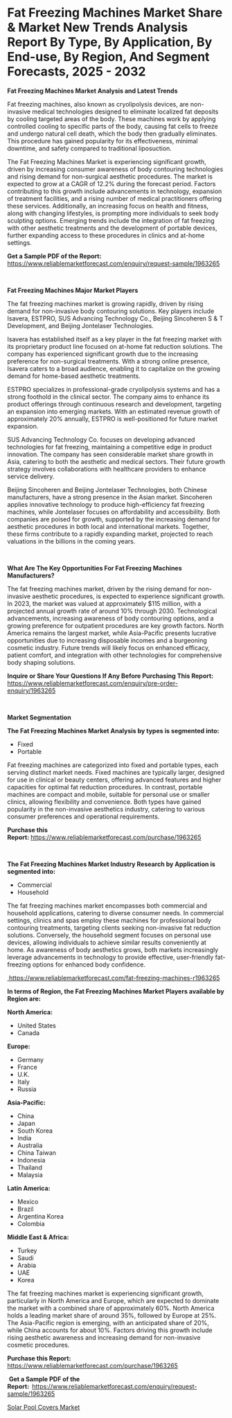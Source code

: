 <p><h1>Fat Freezing Machines Market Share & Market New Trends Analysis Report By Type, By Application, By End-use, By Region, And Segment Forecasts, 2025 - 2032</h1></p><p><strong>Fat Freezing Machines Market Analysis and Latest Trends</strong></p>
<p><p>Fat freezing machines, also known as cryolipolysis devices, are non-invasive medical technologies designed to eliminate localized fat deposits by cooling targeted areas of the body. These machines work by applying controlled cooling to specific parts of the body, causing fat cells to freeze and undergo natural cell death, which the body then gradually eliminates. This procedure has gained popularity for its effectiveness, minimal downtime, and safety compared to traditional liposuction.</p><p>The Fat Freezing Machines Market is experiencing significant growth, driven by increasing consumer awareness of body contouring technologies and rising demand for non-surgical aesthetic procedures. The market is expected to grow at a CAGR of 12.2% during the forecast period. Factors contributing to this growth include advancements in technology, expansion of treatment facilities, and a rising number of medical practitioners offering these services. Additionally, an increasing focus on health and fitness, along with changing lifestyles, is prompting more individuals to seek body sculpting options. Emerging trends include the integration of fat freezing with other aesthetic treatments and the development of portable devices, further expanding access to these procedures in clinics and at-home settings.</p></p>
<p><strong>Get a Sample PDF of the Report:&nbsp;</strong> <a href="https://www.reliablemarketforecast.com/enquiry/request-sample/1963265?utm_campaign=2866&utm_medium=2&utm_source=Github&utm_content=ia&utm_term=08042025&utm_id=fat-freezing-machines">https://www.reliablemarketforecast.com/enquiry/request-sample/1963265</a></p>
<p>&nbsp;</p>
<p><strong>Fat Freezing Machines Major Market Players</strong></p>
<p><p>The fat freezing machines market is growing rapidly, driven by rising demand for non-invasive body contouring solutions. Key players include Isavera, ESTPRO, SUS Advancing Technology Co., Beijing Sincoheren S & T Development, and Beijing Jontelaser Technologies.</p><p>Isavera has established itself as a key player in the fat freezing market with its proprietary product line focused on at-home fat reduction solutions. The company has experienced significant growth due to the increasing preference for non-surgical treatments. With a strong online presence, Isavera caters to a broad audience, enabling it to capitalize on the growing demand for home-based aesthetic treatments.</p><p>ESTPRO specializes in professional-grade cryolipolysis systems and has a strong foothold in the clinical sector. The company aims to enhance its product offerings through continuous research and development, targeting an expansion into emerging markets. With an estimated revenue growth of approximately 20% annually, ESTPRO is well-positioned for future market expansion.</p><p>SUS Advancing Technology Co. focuses on developing advanced technologies for fat freezing, maintaining a competitive edge in product innovation. The company has seen considerable market share growth in Asia, catering to both the aesthetic and medical sectors. Their future growth strategy involves collaborations with healthcare providers to enhance service delivery.</p><p>Beijing Sincoheren and Beijing Jontelaser Technologies, both Chinese manufacturers, have a strong presence in the Asian market. Sincoheren applies innovative technology to produce high-efficiency fat freezing machines, while Jontelaser focuses on affordability and accessibility. Both companies are poised for growth, supported by the increasing demand for aesthetic procedures in both local and international markets. Together, these firms contribute to a rapidly expanding market, projected to reach valuations in the billions in the coming years.</p></p>
<p>&nbsp;</p>
<p><strong>What Are The Key Opportunities For Fat Freezing Machines Manufacturers?</strong></p>
<p><p>The fat freezing machines market, driven by the rising demand for non-invasive aesthetic procedures, is expected to experience significant growth. In 2023, the market was valued at approximately $115 million, with a projected annual growth rate of around 10% through 2030. Technological advancements, increasing awareness of body contouring options, and a growing preference for outpatient procedures are key growth factors. North America remains the largest market, while Asia-Pacific presents lucrative opportunities due to increasing disposable incomes and a burgeoning cosmetic industry. Future trends will likely focus on enhanced efficacy, patient comfort, and integration with other technologies for comprehensive body shaping solutions.</p></p>
<p><strong>Inquire or Share Your Questions If Any Before Purchasing This Report:</strong> <a href="https://www.reliablemarketforecast.com/enquiry/pre-order-enquiry/1963265?utm_campaign=2866&utm_medium=2&utm_source=Github&utm_content=ia&utm_term=08042025&utm_id=fat-freezing-machines">https://www.reliablemarketforecast.com/enquiry/pre-order-enquiry/1963265</a></p>
<p>&nbsp;</p>
<p><strong>Market Segmentation</strong></p>
<p><strong>The Fat Freezing Machines Market Analysis by types is segmented into:</strong></p>
<p><ul><li>Fixed</li><li>Portable</li></ul></p>
<p><p>Fat freezing machines are categorized into fixed and portable types, each serving distinct market needs. Fixed machines are typically larger, designed for use in clinical or beauty centers, offering advanced features and higher capacities for optimal fat reduction procedures. In contrast, portable machines are compact and mobile, suitable for personal use or smaller clinics, allowing flexibility and convenience. Both types have gained popularity in the non-invasive aesthetics industry, catering to various consumer preferences and operational requirements.</p></p>
<p><strong>Purchase this Report:&nbsp;</strong><a href="https://www.reliablemarketforecast.com/purchase/1963265?utm_campaign=2866&utm_medium=2&utm_source=Github&utm_content=ia&utm_term=08042025&utm_id=fat-freezing-machines">https://www.reliablemarketforecast.com/purchase/1963265</a></p>
<p>&nbsp;</p>
<p><strong>The Fat Freezing Machines Market Industry Research by Application is segmented into:</strong></p>
<p><ul><li>Commercial</li><li>Household</li></ul></p>
<p><p>The fat freezing machines market encompasses both commercial and household applications, catering to diverse consumer needs. In commercial settings, clinics and spas employ these machines for professional body contouring treatments, targeting clients seeking non-invasive fat reduction solutions. Conversely, the household segment focuses on personal use devices, allowing individuals to achieve similar results conveniently at home. As awareness of body aesthetics grows, both markets increasingly leverage advancements in technology to provide effective, user-friendly fat-freezing options for enhanced body confidence.</p></p>
<p><a href="https://www.reliablemarketforecast.com/fat-freezing-machines-r1963265?utm_campaign=2866&utm_medium=2&utm_source=Github&utm_content=ia&utm_term=08042025&utm_id=fat-freezing-machines">&nbsp;https://www.reliablemarketforecast.com/fat-freezing-machines-r1963265</a></p>
<p><strong>In terms of Region, the Fat Freezing Machines Market Players available by Region are:</strong></p>
<p>
    <p> <strong> North America: </strong>
        <ul>
            <li>United States</li>
            <li>Canada</li>
        </ul>
        </p> 
    <p> <strong> Europe: </strong>
        <ul>
            <li>Germany</li>
            <li>France</li>
            <li>U.K.</li>
            <li>Italy</li>
            <li>Russia</li>
        </ul>
        </p> 
    <p> <strong> Asia-Pacific: </strong>
        <ul>
            <li>China</li>
            <li>Japan</li>
            <li>South Korea</li>
            <li>India</li>
            <li>Australia</li>
            <li>China Taiwan</li>
            <li>Indonesia</li>
            <li>Thailand</li>
            <li>Malaysia</li>
        </ul>
        </p> 
    <p> <strong> Latin America: </strong>
        <ul>
            <li>Mexico</li>
            <li>Brazil</li>
            <li>Argentina Korea</li>
            <li>Colombia</li>
        </ul>
        </p> 
    <p> <strong> Middle East & Africa: </strong>
        <ul>
            <li>Turkey</li>
            <li>Saudi</li>
            <li>Arabia</li>
            <li>UAE</li>
            <li>Korea</li>
        </ul>
    </p>
    </p>
<p><p>The fat freezing machines market is experiencing significant growth, particularly in North America and Europe, which are expected to dominate the market with a combined share of approximately 60%. North America holds a leading market share of around 35%, followed by Europe at 25%. The Asia-Pacific region is emerging, with an anticipated share of 20%, while China accounts for about 10%. Factors driving this growth include rising aesthetic awareness and increasing demand for non-invasive cosmetic procedures.</p></p>
<p><strong>Purchase this Report: </strong><a href="https://www.reliablemarketforecast.com/purchase/1963265?utm_campaign=2866&utm_medium=2&utm_source=Github&utm_content=ia&utm_term=08042025&utm_id=fat-freezing-machines">https://www.reliablemarketforecast.com/purchase/1963265</a></p>
<p>&nbsp;<strong>Get a Sample PDF of the Report:&nbsp;&nbsp;</strong><a href="https://www.reliablemarketforecast.com/enquiry/request-sample/1963265?utm_campaign=2866&utm_medium=2&utm_source=Github&utm_content=ia&utm_term=08042025&utm_id=fat-freezing-machines">https://www.reliablemarketforecast.com/enquiry/request-sample/1963265</a></p>
<p><strong></strong></p>
<p><p><a href="https://github.com/abedlagagica4/Market-Research-Report-List-1/blob/main/solar-pool-covers-market.md?utm_campaign=2866&utm_medium=2&utm_source=Github&utm_content=ia&utm_term=08042025&utm_id=fat-freezing-machines">Solar Pool Covers Market</a></p></p>